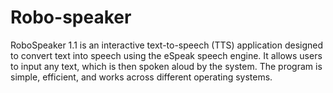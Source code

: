 # Robo-speaker
RoboSpeaker 1.1 is an interactive text-to-speech (TTS) application designed to convert text into speech using the eSpeak speech engine. It allows users to input any text, which is then spoken aloud by the system. The program is simple, efficient, and works across different operating systems.
